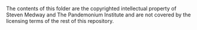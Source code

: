 The contents of this folder are the copyrighted intellectual property of Steven Medway and The Pandemonium Institute and are not covered by the licensing terms of the rest of this repository.
